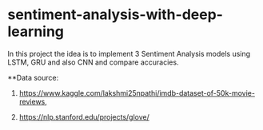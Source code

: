 # sentiment-analysis-with-deep-learning
In this project the idea is to implement 3 Sentiment Analysis models using LSTM, GRU and also CNN and compare accuracies.

**Data source:

1. https://www.kaggle.com/lakshmi25npathi/imdb-dataset-of-50k-movie-reviews,

2. https://nlp.stanford.edu/projects/glove/
